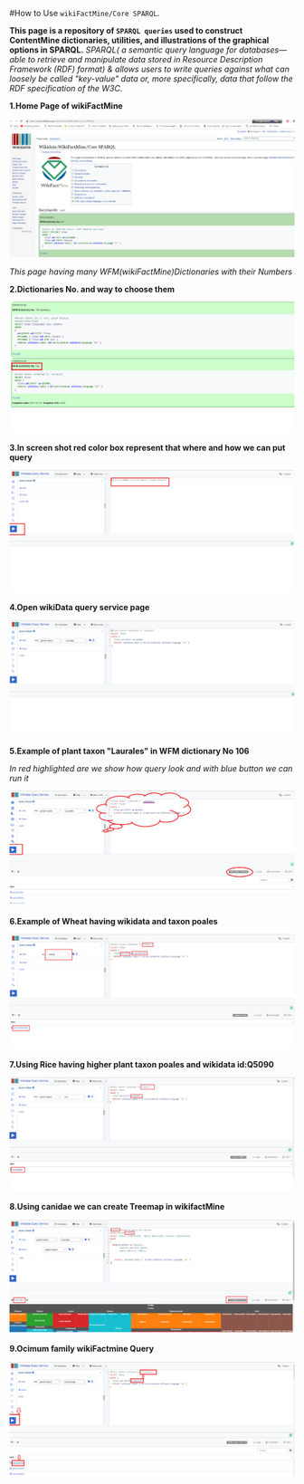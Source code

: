 #How to Use `wikiFactMine/Core SPARQL`.

**This page is a repository of `SPARQL queries` used to construct ContentMine dictionaries, utilities, and illustrations of the graphical options in SPARQL.**
*SPARQL( a semantic query language for databases—able to retrieve and manipulate data stored in Resource Description Framework (RDF) format) & allows users to write queries against what can loosely be called "key-value" data or, more specifically, data that follow the RDF specification of the W3C.*

**1.Home Page of wikiFactMine**


![](./wikiFactMine_SPARQL_homepage.png)

*This page having many WFM(wikiFactMine)Dictionaries with their Numbers*



**2.Dictionaries No. and way to choose them**


![](./select_Dict_106.png)



**3.In screen shot red color box represent that where and how we can put query**


![](./put_query_and_run.png)

**4.Open wikiData query service page**

![](./homepage_wikidata_query_service.png)


**5.Example of plant taxon "Laurales" in WFM dictionary No 106**

*In red highlighted are we show how query look and with blue button we can run it*


![](./plant_taxon_Laurales_results.png)


**6.Example of Wheat having wikidata and taxon poales**


![](./epmcSearches/wheat_wikifactMine.png)


**7.Using Rice having higher plant taxon poales and wikidata id:Q5090** 


![](./epmcSearches/Rice_wikiFactMine.png)


**8.Using canidae we can create Treemap in wikifactMine**


![](./epmcSearches/canidae_treemap.png)


**9.Ocimum family wikiFactmine Query**


![](./epmcSearches/Ocimum_family_results.png)


